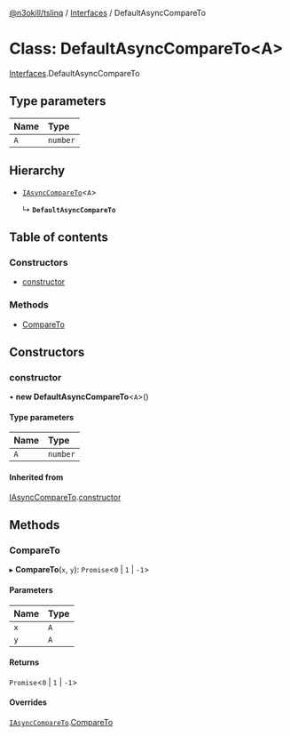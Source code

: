 [@n3okill/tslinq](../README.md) / [Interfaces][] / DefaultAsyncCompareTo

# Class: DefaultAsyncCompareTo<A\>

[Interfaces][].DefaultAsyncCompareTo

## Type parameters

| Name | Type     |
| :--- | :------- |
| `A`  | `number` |

## Hierarchy

- [`IAsyncCompareTo`][]<`A`\>

  ↳ **`DefaultAsyncCompareTo`**

## Table of contents

### Constructors

- [constructor](#constructor)

### Methods

- [CompareTo](#compareto)

## Constructors

### constructor

• **new DefaultAsyncCompareTo**<`A`\>()

#### Type parameters

| Name | Type     |
| :--- | :------- |
| `A`  | `number` |

#### Inherited from

[IAsyncCompareTo](iasynccompareto.md).[constructor](iasynccompareto.md#constructor)

## Methods

### CompareTo

▸ **CompareTo**(`x`, `y`): `Promise`<`0` \| `1` \| `-1`\>

#### Parameters

| Name | Type |
| :--- | :--- |
| `x`  | `A`  |
| `y`  | `A`  |

#### Returns

`Promise`<`0` \| `1` \| `-1`\>

#### Overrides

[`IAsyncCompareTo`][].[CompareTo](iasynccompareto.md#compareto)

[interfaces]: ../interfaces.md
[`iasynccompareto`]: iasynccompareto.md
